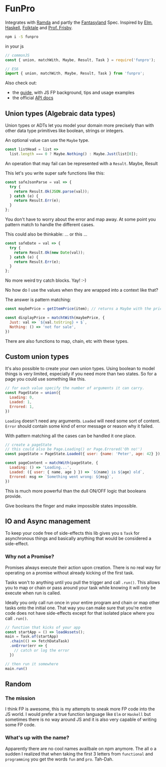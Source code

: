 # FunPro

Integrates with [Ramda](http://ramdajs.com/) and partly the
[Fantasyland](https://github.com/fantasyland/fantasy-land) Spec.
Inspired by [Elm](http://elm-lang.org/), [Haskell](https://www.haskell.org/),
[Folktale](http://folktale.origamitower.com/) and
[Prof. Frisby](https://drboolean.gitbooks.io/mostly-adequate-guide/).

```sh
npm i -S funpro
```
in your js
```js
// commonJS
const { union, matchWith, Maybe, Result, Task } = require('funpro');

// ES6
import { union, matchWith, Maybe, Result, Task } from 'funpro';
```

Also check out:

- the [guide](https://christophp.gitbooks.io/funpro/), with JS FP background, tips and usage examples
- the official [API docs](https://christophp.gitbooks.io/funpro/content/ch5.html)


## Union types (Algebraic data types)

Union types or ADTs let you model your domain more precisely than with
other data type primitives like boolean, strings or integers.

An optional value can use the `Maybe` type.
```js
const listHead = list =>
  list.length === 0 ? Maybe.Nothing() : Maybe.Just(list[0]);
```

An operation that may fail can be represented with a `Result`.
Maybe, Result

This let's you write super safe functions like this:
```js
const safeJsonParse = val => {
  try {
    return Result.Ok(JSON.parse(val));
  } catch (e) {
    return Result.Err(e);
  }
};
```

You don't have to worry about the error and map away.
At some point you pattern match to handle the different cases.

This could also be thinkable:
... or this ...
```js
const safeDate = val => {
  try {
    return Result.Ok(new Date(val));
  } catch (e) {
    return Result.Err(e);
  }
};
```
No more weird try catch blocks. Yay! :-)

No how do I use the values when they are wrapped into a context like that?

The answer is pattern matching:

```js
const maybePrice = getItemPrice(item); // returns a Maybe with the price or Nothing

const displayPrice = matchtWith(maybePrice, {
  Just: val => `${val.toString} + $`,
  Nothing: () => 'not for sale',
})
```

There are also functions to map, chain, etc with these types.

## Custom union types

It's also possible to create your own union types. Using boolean to model things
is very limited, especially if you need more than two states. So for a page
you could use something like this.

```js
// for each value specify the number of arguments it can carry.
const PageState = union({
  Loading: 0,
  Loaded: 1,
  Errored: 1,
})
```

`Loading` doesn't need any arguments. `Loaded` will need some sort of content.
`Error` should contain some kind of error message or reason why it failed.

With pattern matching all the cases can be handled it one place.

```js
// create a pageState
// this could also be Page.Loading() or Page.Errored('Oh no!')
const pageState = PageState.Loaded({ user: {name: 'Peter', age: 42} });

const pageContent = matchWith(pageState, {
  Loading: () => 'Loading...',
  Loaded: ({ user: { name, age } }) => `${name} is ${age} old`,
  Errored: msg => `Something went wrong: ${msg}`,
})
```

This is much more powerful than the dull ON/OFF logic that booleans provide.

Give booleans the finger and make impossible states impossible.

## IO and Async management

To keep your code free of side-effects this lib gives you s `Task` for asynchronous
things and basically anything that would be considered a side-effect.

### Why not a Promise?

Promises always execute their action upon creation. There is no real way for
operating on a promise without already kicking of the first task.

Tasks won't to anything until you pull the trigger and call `.run()`.
This allows you to map or chain or pass around your task while knowing it will
only be execute when run is called.

Ideally you only call run once in your entire program and chain or map other
tasks onto the initial one. That way you can make sure that you're entire code
does not have side-effects except for that isolated place where you call `.run()`.

```js
// function that kicks of your app
const startApp = () => loadAssets();
main = Task.of(startApp)
  .chain(() => fetchDataTask)
  .onError(err => {
    // catch or log the error
  })

// then run it somewhere
main.run()
```

## Random
### The mission

I think FP is awesome, this is my attempts to sneak more FP code into the JS world.
I would prefer a true function language like `Elm` or `Haskell` but sometimes
there is no way around JS and it is also very capable of writing some FP code.

### What's up with the name?

Apparently there are no cool names availbale on npm anymore. The all o a sudden
I realized that when taking the first 3 letters from  `functional` and `programming`
you get the words `fun` and `pro`. Tah-Dah.
